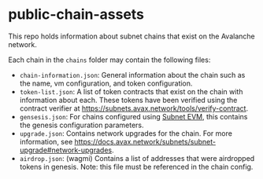 # public-chain-assets

This repo holds information about subnet chains that exist on the Avalanche
network.

Each chain in the `chains` folder may contain the following files:
- `chain-information.json`: General information about the chain such as the
  name, vm configuration, and token configuration.
- `token-list.json`: A list of token contracts that exist on the chain with
  information about each. These tokens have been verified using the contract
  verifier at https://subnets.avax.network/tools/verify-contract.
- `gensesis.json`: For chains configured using
  [Subnet EVM](https://github.com/ava-labs/subnet-evm), this contains the
  genesis configuration parameters.
- `upgrade.json`: Contains network upgrades for the chain. For more
  information, see 
  https://docs.avax.network/subnets/subnet-upgrade#network-upgrades.
- `airdrop.json`: (wagmi) Contains a list of addresses that were airdropped tokens in genesis. Note: this file must be referenced in the chain config.
